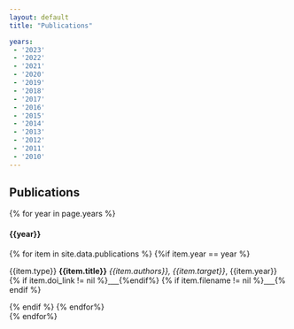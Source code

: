 ```yaml
---
layout: default
title: "Publications"

years:
 - '2023'
 - '2022'
 - '2021'
 - '2020'
 - '2019'
 - '2018'
 - '2017'
 - '2016'
 - '2015'
 - '2014'
 - '2013'
 - '2012'
 - '2011'
 - '2010'
---
```


## Publications

<!-- Incluir publicações no arquivo publications.csv, no diretório _data -->

{% for year in page.years %}

<div class="panel panel-default">
<div class="panel-heading">
      <h4  data-toc-text="Year: {{year}}" class="panel-title">{{year}}</h4>
    </div>
<div class="panel-body">
{% for item in site.data.publications %}
{%if item.year == year %}
<div>
<p><span class="label {%if item.type == "journal" %}label-success{%else%}label-info{%endif%}">{{item.type}}</span> <strong>{{item.title}}</strong>
<em>{{item.authors}}, {{item.target}}</em>, {{item.year}} 
{% if item.doi_link != nil %}<a href="{{item.doi_link}}" target="_blank"> <span class="glyphicon glyphicon-link"> &nbsp;&nbsp;&nbsp; </span></a>{%endif%}
{% if item.filename != nil %}<a href="{{item.filename}}" target="_blank"> <span class="glyphicon glyphicon-download-alt" aria-hidden="true"> &nbsp;&nbsp;&nbsp; </span></a>{% endif %}
</p>
</div>
{% endif %}
{% endfor%}
</div>
</div>
{% endfor%}

